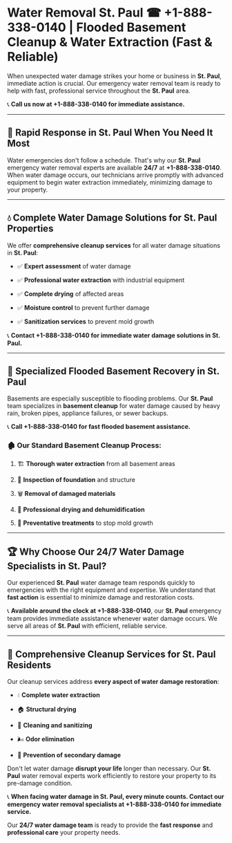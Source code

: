 # Water Removal St. Paul ☎ +1-888-338-0140 | Flooded Basement Cleanup & Water Extraction (Fast & Reliable)

When unexpected water damage strikes your home or business in **St. Paul**, immediate action is crucial. Our emergency water removal team is ready to help with fast, professional service throughout the **St. Paul** area. 

📞 **Call us now at +1-888-338-0140 for immediate assistance.**
---
## 🚀 Rapid Response in St. Paul When You Need It Most
Water emergencies don't follow a schedule. That's why our **St. Paul** emergency water removal experts are available **24/7** at **+1-888-338-0140**. When water damage occurs, our technicians arrive promptly with advanced equipment to begin water extraction immediately, minimizing damage to your property.
---
## 💧 Complete Water Damage Solutions for St. Paul Properties
We offer **comprehensive cleanup services** for all water damage situations in **St. Paul**:
- ✅ **Expert assessment** of water damage  
- ✅ **Professional water extraction** with industrial equipment  
- ✅ **Complete drying** of affected areas  
- ✅ **Moisture control** to prevent further damage  
- ✅ **Sanitization services** to prevent mold growth  
📞 **Contact +1-888-338-0140 for immediate water damage solutions in St. Paul.**
---
## 🌊 Specialized Flooded Basement Recovery in St. Paul
Basements are especially susceptible to flooding problems. Our **St. Paul** team specializes in **basement cleanup** for water damage caused by heavy rain, broken pipes, appliance failures, or sewer backups. 
📞 **Call +1-888-338-0140 for fast flooded basement assistance.**
### 🏚️ Our Standard Basement Cleanup Process:
1. 🏗️ **Thorough water extraction** from all basement areas  
2. 🔎 **Inspection of foundation** and structure  
3. 🗑️ **Removal of damaged materials**  
4. 💨 **Professional drying and dehumidification**  
5. 🚫 **Preventative treatments** to stop mold growth  
---
## 🏆 Why Choose Our 24/7 Water Damage Specialists in St. Paul?
Our experienced **St. Paul** water damage team responds quickly to emergencies with the right equipment and expertise. We understand that **fast action** is essential to minimize damage and restoration costs.
📞 **Available around the clock at +1-888-338-0140**, our **St. Paul** emergency team provides immediate assistance whenever water damage occurs. We serve all areas of **St. Paul** with efficient, reliable service.
---
## 🧹 Comprehensive Cleanup Services for St. Paul Residents
Our cleanup services address **every aspect of water damage restoration**:
- 💧 **Complete water extraction**  
- 🏠 **Structural drying**  
- 🧼 **Cleaning and sanitizing**  
- 🌬️ **Odor elimination**  
- 🚫 **Prevention of secondary damage**  
Don't let water damage **disrupt your life** longer than necessary. Our **St. Paul** water removal experts work efficiently to restore your property to its pre-damage condition.
📞 **When facing water damage in St. Paul, every minute counts. Contact our emergency water removal specialists at +1-888-338-0140 for immediate service.**
Our **24/7 water damage team** is ready to provide the **fast response** and **professional care** your property needs.
